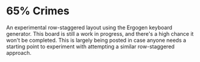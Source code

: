 # 65% Crimes

An experimental row-staggered layout using the Ergogen keyboard generator. This board is still a work in progress, and there's a high chance it won't be completed. This is largely being posted in case anyone needs a starting point to experiment with attempting a similar row-staggered approach.
